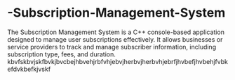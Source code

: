 # -Subscription-Management-System
The Subscription Management System is a C++ console-based application designed to manage user subscriptions effectively. It allows businesses or service providers to track and manage subscriber information, including subscription type, fees, and duration. kbvfskbvjskfbvkjbvcbejhbvehjrbfvhjebvjherbvjherbvhjebrfjhvbefjhvbehjfvbkefdvkbefkjvskf
